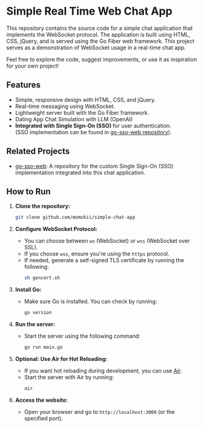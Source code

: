 # Simple Real Time Web Chat App

This repository contains the source code for a simple chat application that implements the WebSocket protocol. The application is built using HTML, CSS, jQuery, and is served using the Go Fiber web framework. This project serves as a demonstration of WebSocket usage in a real-time chat app.

Feel free to explore the code, suggest improvements, or use it as inspiration for your own project!

## Features
- Simple, responsive design with HTML, CSS, and jQuery.
- Real-time messaging using WebSocket.
- Lightweight server built with the Go Fiber framework.
- Dating App Chat Simulation with LLM (OpenAI)
- **Integrated with Single Sign-On (SSO)** for user authentication.  
  (SSO implementation can be found in [go-sso-web repository](https://github.com/momokii/go-sso-web)).

## Related Projects
- [go-sso-web](https://github.com/momokii/go-sso-web): A repository for the custom Single Sign-On (SSO) implementation integrated into this chat application.

## How to Run

1. **Clone the repository:**
   ```bash
   git clone github.com/momokii/simple-chat-app
   ```
   
2. **Configure WebSocket Protocol:**
   - You can choose between `ws` (WebSocket) or `wss` (WebSocket over SSL).
   - If you choose `wss`, ensure you're using the `https` protocol.
   - If needed, generate a self-signed TLS certificate by running the following:
     ```bash
     sh gencert.sh
     ```

3. **Install Go:**
   - Make sure Go is installed. You can check by running:
     ```bash
     go version
     ```

4. **Run the server:**
   - Start the server using the following command:
     ```bash
     go run main.go
     ```

5. **Optional: Use Air for Hot Reloading:**
   - If you want hot reloading during development, you can use [Air](https://github.com/cosmtrek/air).
   - Start the server with Air by running:
     ```bash
     air
     ```

6. **Access the website:**
   - Open your browser and go to `http://localhost:3000` (or the specified port).

